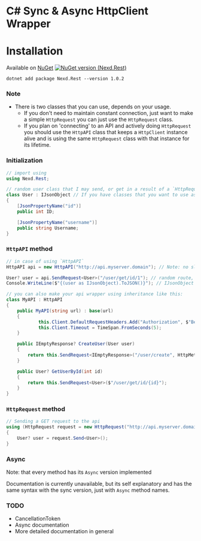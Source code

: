 # C# Sync & Async HttpClient Wrapper

# Installation

Available on [NuGet](https://www.nuget.org/packages/Nexd.Rest/)
[![NuGet version (Nexd.Rest)](https://img.shields.io/nuget/v/Nexd.Rest.svg?style=flat-square)](https://www.nuget.org/packages/Nexd.Rest/)

```
dotnet add package Nexd.Rest --version 1.0.2
```

### Note
- There is two classes that you can use, depends on your usage.
  - If you don't need to maintain constant connection, just want to make a simple `HttpRequest` you can just use the `HttpRequest` class.
  - If you plan on 'connecting' to an API and actively doing `HttpRequest` you should use the `HttpAPI` class that keeps a `HttpClient` instance alive and is using the same `HttpRequest` class with that instance for its lifetime.

### Initialization
```c#
// import using
using Nexd.Rest;

// random user class that I may send, or get in a result of a `HttpRequest`
class User : IJsonObject // If you have classes that you want to use as return values from a `HttpRequest` (or want to use in a `HttpMethod.Post` request, they should implement this interface)
{
    [JsonPropertyName("id")]
    public int ID;

    [JsonPropertyName("username")]
    public string Username;
}
```

### `HttpAPI` method
```c#
// in case of using `HttpAPI`
HttpAPI api = new HttpAPI("http://api.myserver.domain"); // Note: no slash at the end

User? user = api.SendRequest<User>("/user/get/id/1"); // random route, it depends on your API
Console.WriteLine($"{(user as IJsonObject).ToJSON()}"); // IJsonObject implements default ToJSON method which is a wrapper around `System.Text.Json` serialization method

// you can also make your api wrapper using inheritance like this:
class MyAPI : HttpAPI
{
    public MyAPI(string url) : base(url)
    {
            this.Client.DefaultRequestHeaders.Add("Authorization", $"Bearer {Token}"); // maybe set your security tokens here, or anything that is related to the `HttpClient` itself
            this.Client.Timeout = TimeSpan.FromSeconds(5);
    }

    public IEmptyResponse? CreateUser(User user)
    {
        return this.SendRequest<IEmptyResponse>("/user/create", HttpMethod.Post, user);
    }

    public User? GetUserById(int id)
    {
        return this.SendRequest<User>($"/user/get/id/{id}");
    }
}
```

### `HttpRequest` method
```c#
// Sending a GET request to the api
using (HttpRequest request = new HttpRequest("http://api.myserver.domain/user/get/id/15", HttpMethod.Get))
{
    User? user = request.Send<User>();
}
```

### Async
Note: that every method has its `Async` version implemented

Documentation is currently unavailable, but its self explanatory and has the same syntax with the sync version, just with `Async` method names.

### TODO
- CancellationToken
- Async documentation
- More detailed documentation in general
